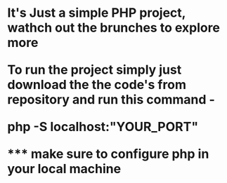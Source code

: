 <h1> It's Just a simple PHP project, wathch out the brunches to explore more 
<p> To run the project simply just download the the code's from repository and run this command - </p>
<span> php -S localhost:"YOUR_PORT"</span> 
<p> *** make sure to configure php in your local machine </p>